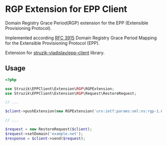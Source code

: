 # RGP Extension for EPP Client

Domain Registry Grace Period(RGP) extension for the EPP (Extensible Provisioning Protocol).

Implemented according [RFC 3915](https://tools.ietf.org/html/rfc3915) Domain Registry Grace Period Mapping for the Extensible Provisioning Protocol (EPP).

Extension for [struzik-vladislav/epp-client](https://github.com/struzik-vladislav/epp-client) library.

## Usage
```php
<?php

use Struzik\EPPClient\Extension\RGP\RGPExtension;
use Struzik\EPPClient\Extension\RGP\Request\RestoreRequest;

// ...

$client->pushExtension(new RGPExtension('urn:ietf:params:xml:ns:rgp-1.0', $logger));

// ...

$request = new RestoreRequest($client);
$request->setDomain('example.net');
$response = $client->send($request);
```
